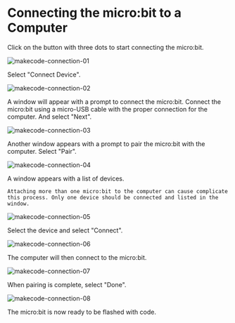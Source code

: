 # Connecting the micro:bit to a Computer

Click on the button with three dots to start connecting the micro:bit.

![makecode-connection-01](assets/makecode-connection-01.png)

Select "Connect Device".

![makecode-connection-02](assets/makecode-connection-02.png)

A window will appear with a prompt to connect the micro:bit. Connect the micro:bit using a micro-USB cable with the proper connection for the computer. And select "Next".

![makecode-connection-03](assets/makecode-connection-03.png)

Another window appears with a prompt to pair the micro:bit with the computer. Select "Pair".

![makecode-connection-04](assets/makecode-connection-04.png)

A window appears with a list of devices.

```{warning}
Attaching more than one micro:bit to the computer can cause complicate this process. Only one device should be connected and listed in the window.
```



![makecode-connection-05](assets/makecode-connection-05.png)

Select the device and select "Connect".

![makecode-connection-06](assets/makecode-connection-06.png)

The computer will then connect to the micro:bit.

![makecode-connection-07](assets/makecode-connection-07.png)

When pairing is complete, select "Done".

![makecode-connection-08](assets/makecode-connection-08.png)

The micro:bit is now ready to be flashed with code.